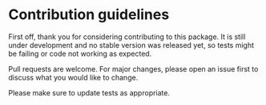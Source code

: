 # Contribution guidelines

First off, thank you for considering contributing to this package. It is still under development and no stable version was released yet, so tests might be failing or code not working as expected.

Pull requests are welcome. For major changes, please open an issue first
to discuss what you would like to change.

Please make sure to update tests as appropriate.
